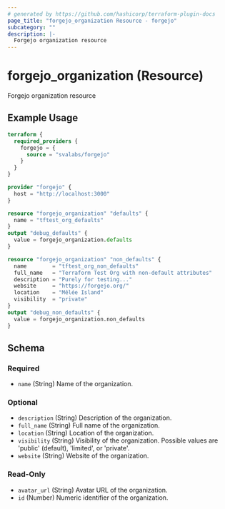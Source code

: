```yaml
---
# generated by https://github.com/hashicorp/terraform-plugin-docs
page_title: "forgejo_organization Resource - forgejo"
subcategory: ""
description: |-
  Forgejo organization resource
---
```


# forgejo_organization (Resource)

Forgejo organization resource

## Example Usage

```terraform
terraform {
  required_providers {
    forgejo = {
      source = "svalabs/forgejo"
    }
  }
}

provider "forgejo" {
  host = "http://localhost:3000"
}

resource "forgejo_organization" "defaults" {
  name = "tftest_org_defaults"
}
output "debug_defaults" {
  value = forgejo_organization.defaults
}

resource "forgejo_organization" "non_defaults" {
  name        = "tftest_org_non_defaults"
  full_name   = "Terraform Test Org with non-default attributes"
  description = "Purely for testing..."
  website     = "https://forgejo.org/"
  location    = "Mêlée Island"
  visibility  = "private"
}
output "debug_non_defaults" {
  value = forgejo_organization.non_defaults
}
```

<!-- schema generated by tfplugindocs -->
## Schema

### Required

- `name` (String) Name of the organization.

### Optional

- `description` (String) Description of the organization.
- `full_name` (String) Full name of the organization.
- `location` (String) Location of the organization.
- `visibility` (String) Visibility of the organization. Possible values are 'public' (default), 'limited', or 'private'.
- `website` (String) Website of the organization.

### Read-Only

- `avatar_url` (String) Avatar URL of the organization.
- `id` (Number) Numeric identifier of the organization.

